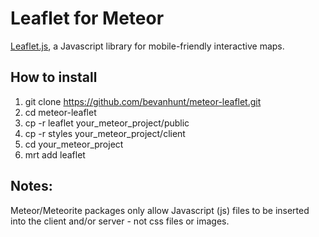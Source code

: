 # Leaflet for Meteor

[Leaflet.js](http://leafletjs.com/), a Javascript library for mobile-friendly interactive maps. 

## How to install 
1. git clone https://github.com/bevanhunt/meteor-leaflet.git 
2. cd meteor-leaflet
3. cp -r leaflet your_meteor_project/public 
5. cp -r styles your_meteor_project/client 
6. cd your_meteor_project
7. mrt add leaflet

## Notes:
Meteor/Meteorite packages only allow Javascript (js) files to be inserted into the client and/or server - not css files or images.
